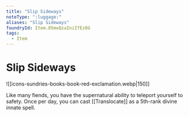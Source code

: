 ```yaml
---
title: "Slip Sideways"
noteType: ":luggage:"
aliases: "Slip Sideways"
foundryId: Item.85mxQzaIniIfEz8G
tags:
  - Item
---
```


# Slip Sideways
![[icons-sundries-books-book-red-exclamation.webp|150]]

Like many fiends, you have the supernatural ability to teleport yourself to safety. Once per day, you can cast [[Translocate]] as a 5th-rank divine innate spell.
